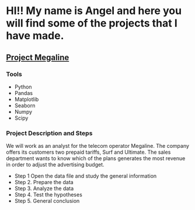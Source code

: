 # HI!! My name is Angel and here you will find some of the projects that I have made.

## [Project Megaline](https://github.com/adof96/Proyecto-4)
### Tools
- Python
- Pandas 
- Matplotlib 
- Seaborn
- Numpy
- Scipy
### Project Description and Steps
We will work as an analyst for the telecom operator Megaline. The company offers its customers two prepaid tariffs, Surf and Ultimate. The sales department wants to know which of the plans generates the most revenue in order to adjust the advertising budget.
- Step 1 Open the data file and study the general information
- Step 2. Prepare the data
- Step 3. Analyze the data
- Step 4. Test the hypotheses
- Step 5. General conclusion

##
